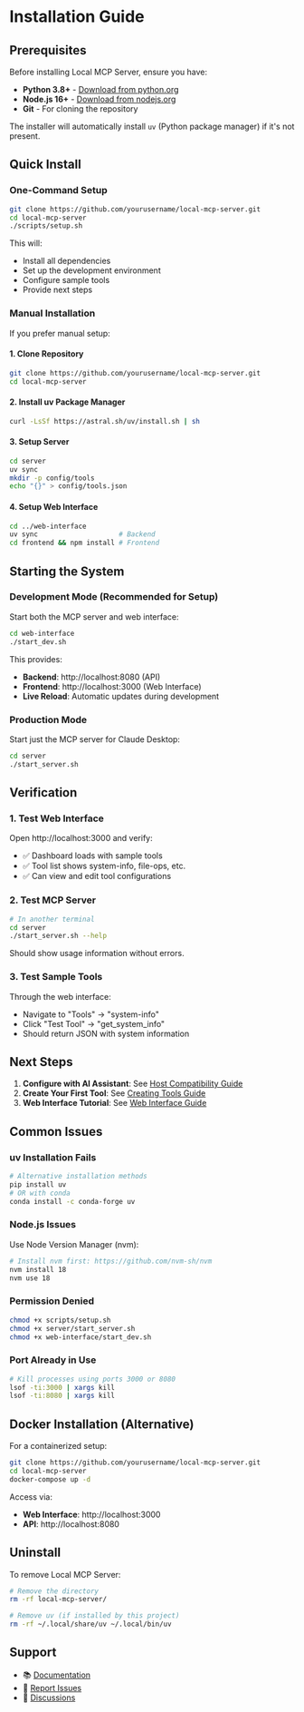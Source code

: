 # Installation Guide

## Prerequisites

Before installing Local MCP Server, ensure you have:

- **Python 3.8+** - [Download from python.org](https://python.org)
- **Node.js 16+** - [Download from nodejs.org](https://nodejs.org) 
- **Git** - For cloning the repository

The installer will automatically install `uv` (Python package manager) if it's not present.

## Quick Install

### One-Command Setup

```bash
git clone https://github.com/yourusername/local-mcp-server.git
cd local-mcp-server
./scripts/setup.sh
```

This will:
- Install all dependencies
- Set up the development environment  
- Configure sample tools
- Provide next steps

### Manual Installation

If you prefer manual setup:

#### 1. Clone Repository
```bash
git clone https://github.com/yourusername/local-mcp-server.git
cd local-mcp-server
```

#### 2. Install uv Package Manager
```bash
curl -LsSf https://astral.sh/uv/install.sh | sh
```

#### 3. Setup Server
```bash
cd server
uv sync
mkdir -p config/tools
echo "{}" > config/tools.json
```

#### 4. Setup Web Interface
```bash
cd ../web-interface
uv sync                    # Backend
cd frontend && npm install # Frontend
```

## Starting the System

### Development Mode (Recommended for Setup)

Start both the MCP server and web interface:

```bash
cd web-interface
./start_dev.sh
```

This provides:
- **Backend**: http://localhost:8080 (API)
- **Frontend**: http://localhost:3000 (Web Interface)
- **Live Reload**: Automatic updates during development

### Production Mode

Start just the MCP server for Claude Desktop:

```bash
cd server
./start_server.sh
```

## Verification

### 1. Test Web Interface
Open http://localhost:3000 and verify:
- ✅ Dashboard loads with sample tools
- ✅ Tool list shows system-info, file-ops, etc.
- ✅ Can view and edit tool configurations

### 2. Test MCP Server
```bash
# In another terminal
cd server
./start_server.sh --help
```

Should show usage information without errors.

### 3. Test Sample Tools
Through the web interface:
- Navigate to "Tools" → "system-info"
- Click "Test Tool" → "get_system_info"
- Should return JSON with system information

## Next Steps

1. **Configure with AI Assistant**: See [Host Compatibility Guide](host-compatibility.md)
2. **Create Your First Tool**: See [Creating Tools Guide](creating-tools.md)  
3. **Web Interface Tutorial**: See [Web Interface Guide](web-interface.md)

## Common Issues

### uv Installation Fails
```bash
# Alternative installation methods
pip install uv
# OR with conda
conda install -c conda-forge uv
```

### Node.js Issues
Use Node Version Manager (nvm):
```bash
# Install nvm first: https://github.com/nvm-sh/nvm
nvm install 18
nvm use 18
```

### Permission Denied
```bash
chmod +x scripts/setup.sh
chmod +x server/start_server.sh
chmod +x web-interface/start_dev.sh
```

### Port Already in Use
```bash
# Kill processes using ports 3000 or 8080
lsof -ti:3000 | xargs kill
lsof -ti:8080 | xargs kill
```

## Docker Installation (Alternative)

For a containerized setup:

```bash
git clone https://github.com/yourusername/local-mcp-server.git
cd local-mcp-server
docker-compose up -d
```

Access via:
- **Web Interface**: http://localhost:3000
- **API**: http://localhost:8080

## Uninstall

To remove Local MCP Server:

```bash
# Remove the directory
rm -rf local-mcp-server/

# Remove uv (if installed by this project)
rm -rf ~/.local/share/uv ~/.local/bin/uv
```

## Support

- 📚 [Documentation](../README.md)
- 🐛 [Report Issues](https://github.com/yourusername/local-mcp-server/issues)
- 💬 [Discussions](https://github.com/yourusername/local-mcp-server/discussions)
